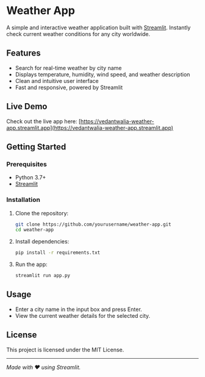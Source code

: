 # Weather App

A simple and interactive weather application built with [Streamlit](https://streamlit.io/). Instantly check current weather conditions for any city worldwide.

## Features

- Search for real-time weather by city name
- Displays temperature, humidity, wind speed, and weather description
- Clean and intuitive user interface
- Fast and responsive, powered by Streamlit

## Live Demo

Check out the live app here: [https://vedantwalia-weather-app.streamlit.app](https://vedantwalia-weather-app.streamlit.app)

## Getting Started

### Prerequisites

- Python 3.7+
- [Streamlit](https://streamlit.io/)

### Installation

1. Clone the repository:
    ```bash
    git clone https://github.com/yourusername/weather-app.git
    cd weather-app
    ```
2. Install dependencies:
    ```bash
    pip install -r requirements.txt
    ```
3. Run the app:
    ```bash
    streamlit run app.py
    ```

## Usage

- Enter a city name in the input box and press Enter.
- View the current weather details for the selected city.

## License

This project is licensed under the MIT License.

---

*Made with ❤️ using Streamlit.*